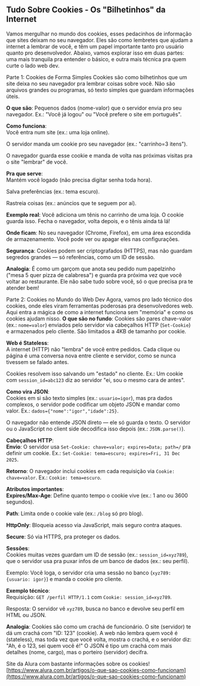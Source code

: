 ## Tudo Sobre Cookies - Os "Bilhetinhos" da Internet
Vamos mergulhar no mundo dos cookies, esses pedacinhos de informação que sites deixam no seu navegador. Eles são como lembretes que ajudam a internet a lembrar de você, e têm um papel importante tanto pro usuário quanto pro desenvolvedor. Abaixo, vamos explorar isso em duas partes: uma mais tranquila pra entender o básico, e outra mais técnica pra quem curte o lado web dev.

Parte 1: Cookies de Forma Simples
Cookies são como bilhetinhos que um site deixa no seu navegador pra lembrar coisas sobre você. Não são arquivos grandes ou programas, só texto simples que guardam informações úteis.

**O que são**: Pequenos dados (nome-valor) que o servidor envia pro seu navegador. Ex.: "Você já logou" ou "Você prefere o site em português".

**Como funciona**:  
Você entra num site (ex.: uma loja online).

O servidor manda um cookie pro seu navegador (ex.: "carrinho=3 itens").

O navegador guarda esse cookie e manda de volta nas próximas visitas pra o site "lembrar" de você.

**Pra que serve**:  
Mantém você logado (não precisa digitar senha toda hora).

Salva preferências (ex.: tema escuro).

Rastreia coisas (ex.: anúncios que te seguem por aí).

**Exemplo real**: Você adiciona um tênis no carrinho de uma loja. O cookie guarda isso. Fecha o navegador, volta depois, e o tênis ainda tá lá!

**Onde ficam**: No seu navegador (Chrome, Firefox), em uma área escondida de armazenamento. Você pode ver ou apagar eles nas configurações.

**Segurança**: Cookies podem ser criptografados (HTTPS), mas não guardam segredos grandes — só referências, como um ID de sessão.

**Analogia**: É como um garçom que anota seu pedido num papelzinho ("mesa 5 quer pizza de calabresa") e guarda pra próxima vez que você voltar ao restaurante. Ele não sabe tudo sobre você, só o que precisa pra te atender bem!

Parte 2: Cookies no Mundo do Web Dev
Agora, vamos pro lado técnico dos cookies, onde eles viram ferramentas poderosas pra desenvolvedores web. Aqui entra a mágica de como a internet funciona sem "memória" e como os cookies ajudam nisso.
**O que são no fundo**: Cookies são pares chave-valor (ex.: `nome=valor`) enviados pelo servidor via cabeçalhos HTTP (`Set-Cookie`) e armazenados pelo cliente. São limitados a 4KB de tamanho por cookie.

**Web é Stateless**:  
A internet (HTTP) não "lembra" de você entre pedidos. Cada clique ou página é uma conversa nova entre cliente e servidor, como se nunca tivessem se falado antes.

Cookies resolvem isso salvando um "estado" no cliente. Ex.: Um cookie com `session_id=abc123` diz ao servidor "ei, sou o mesmo cara de antes".

**Como vira JSON**:  
Cookies em si são texto simples (ex.: `usuario=igor`), mas pra dados complexos, o servidor pode codificar um objeto JSON e mandar como valor. Ex.: `dados={"nome":"igor","idade":25}`.

O navegador não entende JSON direto — ele só guarda o texto. O servidor ou o JavaScript no client side decodifica isso depois (ex.: `JSON.parse()`).

**Cabeçalhos HTTP**:  
**Envio**: O servidor usa `Set-Cookie: chave=valor; expires=Data; path=/` pra definir um cookie. Ex.: `Set-Cookie: tema=escuro; expires=Fri, 31 Dec 2025`.

**Retorno**: O navegador inclui cookies em cada requisição via `Cookie: chave=valor`. Ex.: `Cookie: tema=escuro`.

**Atributos importantes**:  
**Expires/Max-Age**: Define quanto tempo o cookie vive (ex.: 1 ano ou 3600 segundos).

**Path**: Limita onde o cookie vale (ex.: `/blog` só pro blog).

**HttpOnly**: Bloqueia acesso via JavaScript, mais seguro contra ataques.

**Secure**: Só via HTTPS, pra proteger os dados.

**Sessões**:  
Cookies muitas vezes guardam um ID de sessão (ex.: `session_id=xyz789`), que o servidor usa pra puxar infos de um banco de dados (ex.: seu perfil).

Exemplo: Você loga, o servidor cria uma sessão no banco (`xyz789: {usuario: igor}`) e manda o cookie pro cliente.

**Exemplo técnico**:  
Requisição: `GET /perfil HTTP/1.1` com `Cookie: session_id=xyz789`.

Resposta: O servidor vê `xyz789`, busca no banco e devolve seu perfil em HTML ou JSON.

**Analogia**: Cookies são como um crachá de funcionário. O site (servidor) te dá um crachá com "ID: 123" (cookie). A web não lembra quem você é (stateless), mas toda vez que você volta, mostra o crachá, e o servidor diz: "Ah, é o 123, sei quem você é!" O JSON é tipo um crachá com mais detalhes (nome, cargo), mas o porteiro (servidor) decifra.

Site da Alura com bastante informações sobre os cookies! [https://www.alura.com.br/artigos/o-que-sao-cookies-como-funcionam](https://www.alura.com.br/artigos/o-que-sao-cookies-como-funcionam)